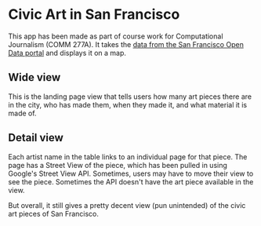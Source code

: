 # Civic Art in San Francisco
This app has been made as part of course work for Computational Journalism (COMM 277A). It takes the [data from the San Francisco Open Data portal](https://data.sfgov.org/Culture-and-Recreation/SF-Civic-Art-Collection/zfw6-95su) and displays it on a map.

## Wide view
This is the landing page view that tells users how many art pieces there are in the city, who has made them, when they made it, and what material it is made of.

## Detail view
Each artist name in the table links to an individual page for that piece. The page has a Street View of the piece, which has been pulled in using Google's Street View API. Sometimes, users may have to move their view to see the piece. Sometimes the API doesn't have the art piece available in the view.

But overall, it still gives a pretty decent view (pun unintended) of the civic art pieces of San Francisco.